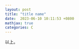 ```yaml
---
layout: post
title: "title name"
date:  2023-06-10 10:11:53 +0800
mathjax: true
categories: C
---
```


以上。
